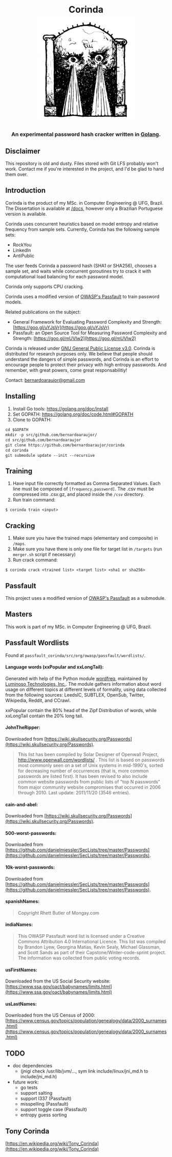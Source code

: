 <h1 align="center">
  <br>
  Corinda <br>
  <img src="https://raw.githubusercontent.com/bernardoaraujor/corinda/master/corinda.png">
  <br>
</h1>
<h3 align="center">
An experimental password hash cracker written in <a href="https://golang.org" target="_blank">Golang</a>.
</h3>

## Disclaimer

This repository is old and dusty. Files stored with Git LFS probably won't work. Contact me if you're interested in the project, and I'd be glad to hand them over.

## Introduction

Corinda is the product of my MSc. in Computer Engineering @ UFG, Brazil. The Dissertation is available at [/docs](https://github.com/bernardoaraujor/corinda/blob/master/docs/bernardo_rodrigues_ufg.pdf), however only a Brazilian Portuguese version is available.

Corinda uses concurrent heuristics based on model entropy and relative frequency from sample sets. Currently, Corinda has the following sample sets:

 - RockYou
 - LinkedIn
 - AntiPublic
 
The user feeds Corinda a password hash (SHA1 or SHA256), chooses a sample set, and waits while concurrent goroutines try to crack it with computational load balancing for each password model.

Corinda only supports CPU cracking.

Corinda uses a modified version of [OWASP's Passfault](http://www.passfault.com/) to train password models.

Related publications on the subject:

 - General Framework for Evaluating Password Complexity and Strength: [https://goo.gl/uYJsVr](https://goo.gl/uYJsVr)
 - Passfault: an Open Source Tool for Measuring Password Complexity and Strength: [https://goo.gl/mUVlw2](https://goo.gl/mUVlw2)

Corinda is released under [GNU General Public License v3.0](https://www.gnu.org/licenses/gpl-3.0.en.html). Corinda is distributed for research purposes only. We believe that people should understand the dangers of simple passwords, and Corinda is an effort to encourage people to protect their privacy with high entropy passwords. And remember, with great powers, come great responsabilitiy!

Contact:
bernardoaraujor@gmail.com
 
## Installing

1. Install Go tools: https://golang.org/doc/install
2. Set GOPATH: https://golang.org/doc/code.html#GOPATH
3. Clone to GOPATH:
```
cd $GOPATH
mkdir -p src/github.com/bernardoaraujor/
cd src/github.com/bernardoaraujor
git clone https://github.com/bernardoaraujor/corinda
cd corinda
git submodule update --init --recursive
```

## Training

1. Have input file correctly formatted as Comma Separated Values. Each line must be composed of `[frequency,password]`. The .csv must be compressed into .csv.gz, and placed inside the `/csv` directory.
2. Run train command:
```
$ corinda train <input>
```

## Cracking

1. Make sure you have the trained maps (elementary and composite) in `/maps`.
2. Make sure you have there is only one file for target list in `/targets` (run `merger.sh` script if necessary)
3. Run crack command:
```
$ corinda crack <trained list> <target list> <sha1 or sha256>
```

## Passfault

This project uses a modified version of [OWASP's Passfault](http://www.passfault.com/) as a submodule.

## Masters

This work is part of my MSc. in Computer Engineering @ UFG, Brazil.


## Passfault Wordlists

Found at `passfault_corinda/src/org/owasp/passfault/wordlists/`.

#### Language words (xxPopular and xxLongTail):
Generated with help of the Python module [wordfreq](https://pypi.python.org/pypi/wordfreq), maintained by [Luminoso Technologies, Inc.](https://luminoso.com/). The module gathers information about word usage on different topics at different levels of formality, using data collected from the following sources: LeedsIC, SUBTLEX, OpenSub, Twitter, Wikipedia, Reddit, and CCrawl.

xxPopular contain the 80% head of the Zipf Distribution of words, while xxLongTail contain the 20% long tail.

#### JohnTheRipper:

Downloaded from [https://wiki.skullsecurity.org/Passwords](https://wiki.skullsecurity.org/Passwords).

> This list has been compiled by Solar Designer of Openwall Project, http://www.openwall.com/wordlists/ .
> This list is based on passwords most commonly seen on a set of Unix
systems in mid-1990's, sorted for decreasing number of occurrences
(that is, more common passwords are listed first).  It has been
revised to also include common website passwords from public lists
of "top N passwords" from major community website compromises that
occurred in 2006 through 2010. Last update: 2011/11/20 (3546 entries).

#### cain-and-abel:

Downloaded from [https://wiki.skullsecurity.org/Passwords](https://wiki.skullsecurity.org/Passwords).

#### 500-worst-passwords:
Downloaded from [https://github.com/danielmiessler/SecLists/tree/master/Passwords](https://github.com/danielmiessler/SecLists/tree/master/Passwords).

#### 10k-worst-passwords:
Downloaded from [https://github.com/danielmiessler/SecLists/tree/master/Passwords](https://github.com/danielmiessler/SecLists/tree/master/Passwords).

#### spanishNames:
> Copyright Rhett Butler of Mongay.com

#### indiaNames:
> This OWASP Passfault word list is licensed under a Creative Commons Attribution 4.0 International Licence. This list was compiled by Brandon Lyew, Georgina Matias, Kevin Sealy, Michael Glassman, and Scott Sands as part of their Capstone/Winter-code-sprint project.
The information was collected from public voting records.

#### usFirstNames:
Downloaded from the US Social Security website: [https://www.ssa.gov/oact/babynames/limits.html](https://www.ssa.gov/oact/babynames/limits.html)

#### usLastNames:
Downloaded from the US Census of 2000: [https://www.census.gov/topics/population/genealogy/data/2000_surnames.html](https://www.census.gov/topics/population/genealogy/data/2000_surnames.html)

## TODO
 - doc dependencies
    - (jnigi check /usr/lib/jvm/..., sym link include/linux/jni_md.h to include/jni_md.h)
 - future work:
    - go tests
    - support salting
    - support l337 (Passfault)
    - misspelling (Passfault)
    - support toggle case (Passfault)
    - entropy guess sorting

## Tony Corinda
[https://en.wikipedia.org/wiki/Tony_Corinda](https://en.wikipedia.org/wiki/Tony_Corinda)
